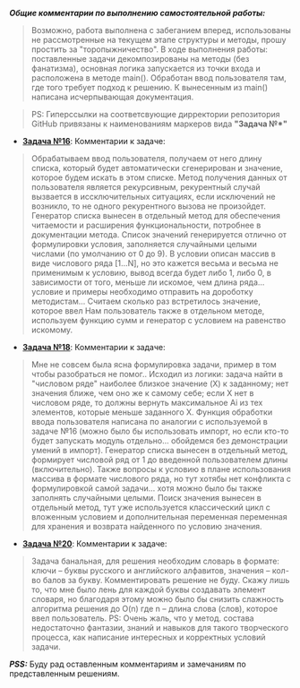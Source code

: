***Общие комментарии по выполнению самостоятельной работы:***
> Возможно, работа выполнена с забеганием вперед, использованы не рассмотренные на текущем этапе структуры и методы, прошу простить за "торопыжничество". В ходе выполнения работы: поставленные задачи декомпозированы на методы (без фанатизма), основная логика запускается из точки входа и расположена в методе main(). Обработан ввод пользователя там, где того требует подход к решению. К вынесенным из main() написана исчерпывающая документация.

> PS: Гиперссылки на соответсвующие дирректории репозитория GitHub привязаны к наименованиям маркеров вида **"Задача №*"**

- [**Задача №16**](https://github.com/AllIWantIsNotAvailable/GeekBrains_IntroductionToPython/blob/main/seminars/Sem03_ListsAndDicts/HomeWork/Task16.py):
Комментарии к задаче:
> Обрабатываем ввод пользователя, получаем от него длину списка, который будет автоматически сгенерирован и значение, которое будем искать в этом списке. Метод получения данных от пользователя является рекурсивным, рекурентный случай вызвается в иссключительных ситуациях, если исключений не возникло, то не одного рекурентного вызова не произойдет.
> Генератор списка вынесен в отдельный метод для обеспечения читаемости и расширения функциональности, потробнее в документации метода. Список значений генерируется отлично от формулировки условия, заполняется случайными целыми числами (по умолчанию от 0 до 9). В условии описан массив в виде числового ряда [1...N], но это кажется весьма и весьма не применимым к условию, вывод всегда будет либо 1, либо 0, в зависимости от того, меньше ли искомое, чем длина ряда... условие и примеры необходимо отправить на дороботку методистам...
> Считаем сколько раз встретилось значение, которое ввел Нам пользователь также в отдельном методе, используем функцию сумм и генератор с условием на равенство искомому.

- [**Задача №18**](https://github.com/AllIWantIsNotAvailable/GeekBrains_IntroductionToPython/blob/main/seminars/Sem03_ListsAndDicts/HomeWork/Task18.py):
Комментарии к задаче:
>  Мне не совсем была ясна формулировка задачи, пример в том чтобы разобраться не помог.. Исходил из логики: задача найти в "числовом ряде" наиболее близкое значение (X)  к заданному; нет значения ближе, чем оно же к самому себе; если X нет в числовом ряде, то должны вернуть максимальное Ai из тех элементов, которые меньше заданного X.
>  Функция обработки ввода пользователя написана по аналогии с используемой в задаче №16 (можно было бы использовать импорт, но если кто-то будет запускать модуль отдельно... обойдемся без демонстрации умений в импорт).
>  Генератор списка вынесен в отдельный метод, формирует числовой ряд от 1 до введенной пользователем длины (включительно). Также вопросы к условию в плане использования массива в формате числового ряда, но тут хотябы нет конфликта с формулировкой самой задачи... хотя можно было бы также заполнять случайными целыми.
>  Поиск значения вынесен в отдельный метод, тут уже используется классический цикл с вложенным условием и дополнительная переменная переменная для хранения и возврата найденного по условию значения.

- [**Задача №20**](https://github.com/AllIWantIsNotAvailable/GeekBrains_IntroductionToPython/blob/main/seminars/Sem03_ListsAndDicts/HomeWork/Task20.py):
Комментарии к задаче:
> Задача банальная, для решения необходим словарь в формате: ключи – буквы русского и английского алфавитов, значения – кол-во балов за букву.
> Комментировать решение не буду. Скажу лишь то, что мне было лень для каждой буквы создавать элемент словаря, но благодаря этому можно было бы снизить слажность алгоритма решения до O(n) где n – длина слова (слов), которое ввел пользователь.
> PS: Очень жаль, что у метод. состава недостаточно фантазии, знаний и навыков для такого творческого процесса, как написание интересных и корректных условий задачи.

***PSS:*** Буду рад оставленным комментариям и замечаниям по представленным решениям.